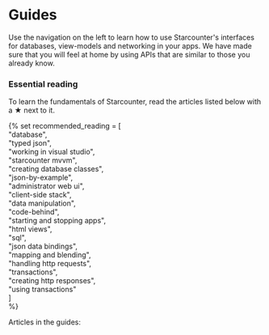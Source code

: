 # Guides

Use the navigation on the left to learn how to use Starcounter's interfaces for databases, view-models and networking in your apps. We have made sure that you will feel at home by using APIs that are similar to those you already know.

### Essential reading

To learn the fundamentals of Starcounter, read the articles listed below with a ★ next to it.

{% set recommended\_reading = \[  
        "database",  
        "typed json",  
        "working in visual studio",  
        "starcounter mvvm",  
        "creating database classes",  
        "json-by-example",  
        "administrator web ui",  
        "client-side stack",  
        "data manipulation",  
        "code-behind",  
        "starting and stopping apps",  
        "html views",  
        "sql",  
        "json data bindings",  
        "mapping and blending",  
        "handling http requests",  
        "transactions",  
        "creating http responses",  
        "using transactions"  
    \]  
%}

Articles in the guides:




